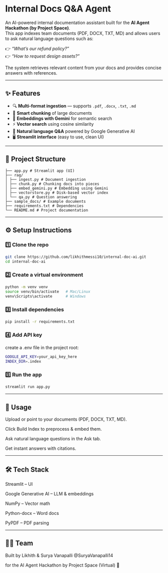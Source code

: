 # Internal Docs Q&A Agent

An AI-powered internal documentation assistant built for the **AI Agent Hackathon (by Project Space)**.  
This app indexes team documents (PDF, DOCX, TXT, MD) and allows users to ask natural language questions such as:  

👉 *“What’s our refund policy?”*  
👉 *“How to request design assets?”*  

The system retrieves relevant content from your docs and provides concise answers with references.

---

## ✨ Features
- 🔍 **Multi-format ingestion** — supports `.pdf`, `.docx`, `.txt`, `.md`
- 📑 **Smart chunking** of large documents
- 🤖 **Embeddings with Gemini** for semantic search
- ⚡ **Vector search** using cosine similarity
- 💬 **Natural language Q&A** powered by Google Generative AI
- 🖥️ **Streamlit interface** (easy to use, clean UI)

---

## 📂 Project Structure
```
├── app.py # Streamlit app (UI)
├── rag/
│ ├── ingest.py # Document ingestion
│ ├── chunk.py # Chunking docs into pieces
│ ├── embed_gemini.py # Embedding using Gemini
│ ├── vectorstore.py # Disk-based vector index
│ └── qa.py # Question answering
├── sample_docs/ # Example documents
├── requirements.txt # Dependencies
└── README.md # Project documentation
```
---

## ⚙️ Setup Instructions

### 1️⃣ Clone the repo
```bash
git clone https://github.com/likhithmessi10/internal-doc-ai.git
cd internal-doc-ai
```
### 2️⃣ Create a virtual environment
```bash
python -m venv venv
source venv/bin/activate   # Mac/Linux
venv\Scripts\activate      # Windows
```

### 3️⃣ Install dependencies
```bash
pip install -r requirements.txt
```
### 4️⃣ Add API key
create a .env file in the project root:
```bash
GOOGLE_API_KEY=your_api_key_here
INDEX_DIR=.index
```

### 5️⃣ Run the app
```bash
streamlit run app.py
```
---

## 🚀 Usage
Upload or point to your documents (PDF, DOCX, TXT, MD).

Click Build Index to preprocess & embed them.

Ask natural language questions in the Ask tab.

Get instant answers with citations.

---

## 🛠️ Tech Stack

Streamlit
 – UI

Google Generative AI
 – LLM & embeddings

NumPy
 – Vector math

Python-docx
 – Word docs

PyPDF
 – PDF parsing

 ---

 ## 👨‍💻 Team

Built by Likhith
 & Surya Vanapalli @SuryaVanapalli14

for the AI Agent Hackathon by Project Space (Virtual) 🎉
